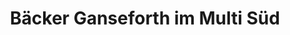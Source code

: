---
title: "Bäcker Ganseforth im Multi Süd"
url: /leer-ostfriesland/baecker-ganseforth-im-multi-sued/
shop: Bäckerei
---